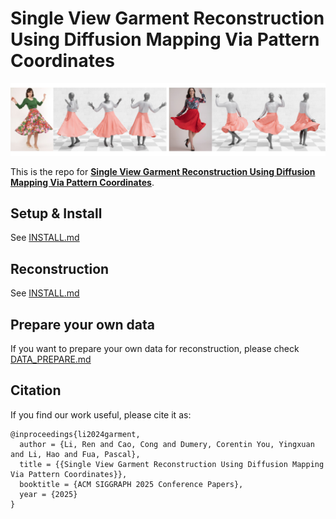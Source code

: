 # Single View Garment Reconstruction Using Diffusion Mapping Via Pattern Coordinates
<p align="center"><img src="figs/result.jpg"></p>

This is the repo for [**Single View Garment Reconstruction Using Diffusion Mapping Via Pattern Coordinates**](https://liren2515.github.io/page/dmap/dmap.html).

## Setup & Install
See [INSTALL.md](docs/INSTALL.md)

## Reconstruction
See [INSTALL.md](docs/RECONSTRUCTION.md)

## Prepare your own data
If you want to prepare your own data for reconstruction, please check [DATA_PREPARE.md](docs/DATA_PREPARE.md)

## Citation
If you find our work useful, please cite it as:
```
@inproceedings{li2024garment,
  author = {Li, Ren and Cao, Cong and Dumery, Corentin You, Yingxuan and Li, Hao and Fua, Pascal},
  title = {{Single View Garment Reconstruction Using Diffusion Mapping Via Pattern Coordinates}},
  booktitle = {ACM SIGGRAPH 2025 Conference Papers},
  year = {2025}
}
```
